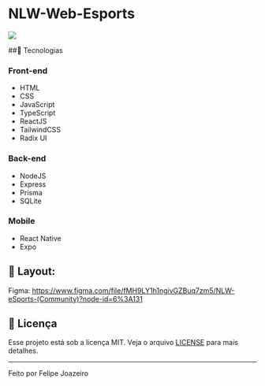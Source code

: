 # NLW-Web-Esports

<p>
<img src="./src/assets/VisãoGeral.jpg"></img>
</p>
##🚀 Tecnologias

### Front-end
- HTML
- CSS
- JavaScript
- TypeScript
- ReactJS
- TailwindCSS
- Radix UI

### Back-end
- NodeJS
- Express
- Prisma
- SQLite

### Mobile
- React Native
- Expo


## 🎨 Layout:

Figma: https://www.figma.com/file/fMH9LY1h1ngivGZBuq7zm5/NLW-eSports-(Community)?node-id=6%3A131

## :memo: Licença

Esse projeto está sob a licença MIT. Veja o arquivo [LICENSE](LICENSE) para mais detalhes.

---

Feito por Felipe Joazeiro
